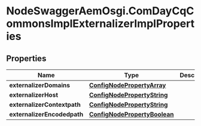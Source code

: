 # NodeSwaggerAemOsgi.ComDayCqCommonsImplExternalizerImplProperties

## Properties
Name | Type | Description | Notes
------------ | ------------- | ------------- | -------------
**externalizerDomains** | [**ConfigNodePropertyArray**](ConfigNodePropertyArray.md) |  | [optional] 
**externalizerHost** | [**ConfigNodePropertyString**](ConfigNodePropertyString.md) |  | [optional] 
**externalizerContextpath** | [**ConfigNodePropertyString**](ConfigNodePropertyString.md) |  | [optional] 
**externalizerEncodedpath** | [**ConfigNodePropertyBoolean**](ConfigNodePropertyBoolean.md) |  | [optional] 


